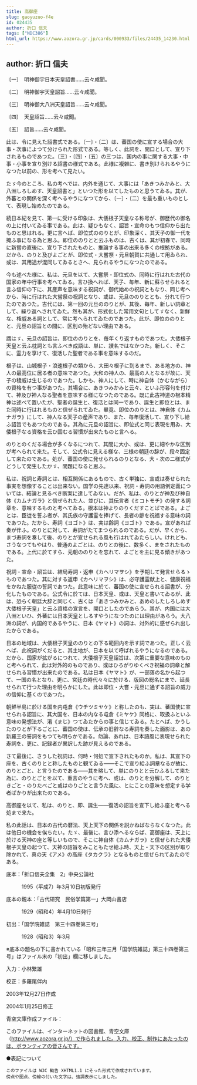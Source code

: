 ```yaml
---
title: 高御座
slug: gaoyuzuo-f4e
id: 024435
author: 折口 信夫
tags: ["NDC386"]
html_url: https://www.aozora.gr.jp/cards/000933/files/24435_14230.html
---
```


## author: 折口 信夫

〔一〕　明神御宇日本天皇詔書……云々咸聞。

〔二〕　明神御宇天皇詔旨……云々咸聞。

〔三〕　明神御大八洲天皇詔旨……云々咸聞。

〔四〕　天皇詔旨……云々咸聞。

〔五〕　詔旨……云々咸聞。



此は、令に見えた詔書式である。〔一〕・〔二〕は、蕃国の使に宣する場合の大事・次事によつて分けられた形式である。等しく、此詞を、開口として、宣り下されるものであつた。〔三〕・〔四〕・〔五〕の三つは、国内の事に関する大事・中事・小事を宣り別ける詔書の様式である。此様に複雑に、書き別けられるやうになつた以前の、形を考へて見たい。

たゞ今のところ、私の考へでは、内外を通じて、大事には「あきつみかみと、大八洲しろしめす、天皇詔書と」といつた形を以てしたものと思うてゐる。其が、外蕃との関係を深く考へるやうになつてから、〔一〕・〔二〕を最も重いものとして、表現し始めたのである。

続日本紀を見て、第一に受ける印象は、大倭根子天皇なる称号が、御歴代の御名の上に付いてゐる事である。此は、疑ひもなく、詔旨・宣命のもつ信仰から出たものと思はれる。更に言へば、即位式ののりとが、印象深く、其天子の御一代を掩ふ事になる為と思ふ。即位ののりとと云ふものは、古くは、其が初春で、同時に新嘗の直後に、宣り下されたものと、推論する事の出来る多くの根拠がある。だから、のりと及びよごとが、即位式・大嘗祭・元旦朝賀に共通して用ゐられ、或は、其用途が混同してゐるとさへ、見られるやうになつたのである。

今も述べた様に、私は、元旦を以て、大嘗祭・即位式の、同時に行はれた古代の国家の年中行事を考へてゐる。言ひ換へれば、天子、毎年、新に蘇らせられると言ふ信仰の下に、其産声を意味する祝詞が、御代始めの祝詞ともなり、同じ考へから、時に行はれた大嘗祭の祝詞となり、或は、元旦ののりととも、分れて行つたのであつた。古代には、第一回の元旦ののりとが、其後、毎年、新しい詞章として、繰り返へされてゐた。然も其が、形式化した常用文句としてゞなく、新鮮な、権威ある詞として、常に考へられてゐたのであつた。此が、即位ののりとと、元旦の詔旨との間に、区別の殆どない理由である。

謂はゞ、元旦の詔旨は、即位ののりとを、毎年くり返すものであつた。大倭根子天皇と云ふ枕詞とも言ふべき成語は、単に、讃名ではなかつた。新しく、そこに、霊力を享けて、復活した聖者である事を意味するのだ。

根子は、山城根子・浪速根子の類から、大田々根子に到るまで、ある地方の、神人の最高位に居る者の意味であつた。大和の神人の、最高の人となるが故に、天子の稜威は生じるのであつた。しかも、神人にして、時に神自体（かむながら）の資格を有つ事があつた。其場合に、あきつみかみと云々、といふ形容句を付けて、神及び神人なる聖者を意味する様になつたのである。既に此古神道の根本精神は述べて置いたが、聖者の誕生と、復活とは同一であり、誕生と即位とは、また同時に行はれるものと信ぜられてゐた。畢竟、即位ののりとは、神自体《カムナガラ》にして、神人なる天子の産声であり、また、毎年復活して、宣り下し給ふ詔旨でもあつたのである。其為に元旦の詔旨に、即位式と同じ表現を用ゐ、大倭根子なる資格を云ひ固むる習慣が出来たものと言へる。

のりとのくだる場合が多くなるにつれて、其間に大小、或は、更に細やかな区別が考へられて来た。そして、公式令に見える様な、三様の朝廷の辞が、段々固定して来たのである。処が、蕃国の使に発せられるのりとなる、大・次の二様式がどうして発生したかゞ、問題になると思ふ。

私は、祝詞と寿詞とは、相互関係にあるもので、古く単独に、宣或は奏せられた事実を想像することは出来ない。国学の先達以来、祝詞・寿詞の用語例定義については、結論と見るべき断案に達してゐない。だが、私は、のりとが神及び神自体《カムナガラ》と信ぜられた人、並びに、其伝言者《ミコトモチ》の発する詞章を、意味するものと考へてゐる。根本は神よりのりくだすことばである。よごとは、臣従を誓ふ者が、其氏族の守護霊を捧げて、長者の齢を祝福する意味の詞であつた。だから、寿詞《ヨゴト》は、実は齢詞《ヨゴト》である。宣があれば奏が伴ふ。のりとに対して、寿詞がたてまつられるのである。だが、早くから、まづ寿詞を奏して後、のりとが宣せられる風も行はれてゐたらしい。けれども、さうなつてもやはり、普通のよごとは、のりとの後に、数多く、まをされたものである。上代に於てすら、元朝ののりとを忘れて、よごとを主に見る傾きがあつた。

祝詞・宣命・詔旨は、結局寿詞・返申《カヘリマヲシ》を予期して発言せらるゝものであつた。其に対する返申《カヘリマヲシ》は、必守護霊献上と、健康祝福をかねた服従の誓詞であつた。此意味に於て、蕃国の使に宣せられる詔書が、分化したものである。公式令に於ては、日本天皇、或は、天皇と書いてゐるが、此は、恐らく朝廷大辞と同じく、古くは「あきつみかみと、あめのしたしろしめす大倭根子天皇」と云ふ資格の宣言を、開口としたのであらう。其が、内国には大八洲といひ、外蕃には日本天皇としるすやうになつたのには理由があらう。大八洲の詞が、内国的であるやうに、日本《ヤマト》の詞は、対外的に感ぜられ出したからである。

日本の地域は、大倭根子天皇ののりとの下る範囲内を示す詞であつた。正しく云へば、此祝詞がくだると、其土地が、日本を以て呼ばれるやうになるのである。だから、国家が拡がるにつれて、大倭根子天皇詔旨は、次第に重要な意味のものと考へられて、此は対外的のものであり、或はひろがりゆくべき祝福の詞章と解せられる習慣が出来たのである。私は日本《ヤマト》が、一部落の名から起つて、一国の名となり、更に、宮廷の時代々々に於ける、版図の総名にまで、延長せられて行つた理由を明らかにした。此は即位・大嘗・元旦に通ずる詔旨の威力の信仰に基くのであつた。

朝鮮半島に於ける国を内屯倉《ウチツミヤケ》と称したのも、実は、蕃国使に宣せられる詔旨に、其大国を、日本の内なる屯倉《ミヤケ》同格に、取扱ふといふ意味の発想法が、淆《まじ》つてゐたからの事と信じてゐる。たとへば、かうしたのりとが下るごとに、蕃国の使は、伝承の旧辞なる寿詞を奏した面影は、あの新羅王の誓詞をもつても明らかである。勿論、あれは、日本語風に表現せられた寿詞を、更に、記録者が異訳した跡が見えるのである。

さて最後に、さうした祝詞は、何時・何処で宣下されたものか。私は、其宣下の座を、古くのりとと称したものと観てゐる――そこで宣り給ふ詞章なるが故に、のりとごと、と言うたのである――其を略して、単にのりとと云ひふるして来た為に、のりとごとを以て、重言のやうに考へ、或は、のりとを分解して、のりときごと・のりたべごと或はのりごとと言うた風に、とにことの意味を想定する学者ばかりが出来たのである。

高御座を以て、私は、のりと、即、誕生――復活の詔旨を宣下し給ふ座と考へる処まで来た。

私の此話は、日本の古代の暦法、天上天下の関係を説かねばならなくなつた。此は他日の機会を俟ちたい。たゞ、最後に、言ひ添へるならば、高御座は、天上に於ける天神の座と等しいもので、そこに神自体《カムナガラ》と信ぜられた大倭根子天皇の起つて、天神の詔旨をみこともたせ給ふ時、天上・天下の区別が取り除かれて、真の天《アメ》の高座《タカクラ》となるものと信ぜられてゐたのである。













底本：「折口信夫全集　2」中央公論社


　　　1995（平成7）年3月10日初版発行

底本の親本：「古代研究　民俗学篇第一」大岡山書店

　　　1929（昭和4）年4月10日発行

初出：「国学院雑誌　第三十四巻第三号」

　　　1928（昭和3）年3月

※底本の題名の下に書かれている「昭和三年三月「国学院雑誌」第三十四巻第三号」はファイル末の「初出」欄に移しました。

入力：小林繁雄

校正：多羅尾伴内

2003年12月27日作成

2004年1月25日修正

青空文庫作成ファイル：

このファイルは、インターネットの図書館、青空文庫（http://www.aozora.gr.jp/）で作られました。入力、校正、制作にあたったのは、ボランティアの皆さんです。











●表記について


	このファイルは W3C 勧告 XHTML1.1 にそった形式で作成されています。
	傍点や圏点、傍線の付いた文字は、強調表示にしました。